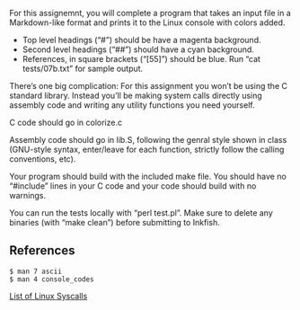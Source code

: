 For this assignemnt, you will complete a program that takes an input file in a Markdown-like format and prints it to the Linux console with colors added.

 * Top level headings (“#”) should be have a magenta background.
 * Second level headings (“##”) should have a cyan background.
 * References, in square brackets (“[55]”) should be blue.
Run “cat tests/07b.txt” for sample output.

There’s one big complication: For this assignment you won’t be using the C standard library. Instead you’ll be making system calls directly using assembly code and writing any utility functions you need yourself.

C code should go in colorize.c

Assembly code should go in lib.S, following the genral style shown in class (GNU-style syntax, enter/leave for each function, strictly follow the calling conventions, etc).

Your program should build with the included make file. You should have no “#include” lines in your C code and your code should build with no warnings.

You can run the tests locally with “perl test.pl”. Make sure to delete any binaries (with “make clean”) before submitting to Inkfish.

## References

```
$ man 7 ascii
$ man 4 console_codes
```

[List of Linux Syscalls](https://blog.rchapman.org/posts/Linux_System_Call_Table_for_x86_64/)

